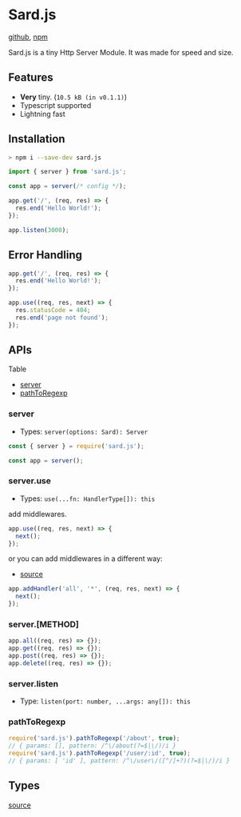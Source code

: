 # Sard.js

[github](https://github.com/do4ng/prext/tree/main/packages/sard),
[npm](https://npmjs.com/package/sard.js)

Sard.js is a tiny Http Server Module. It was made for speed and size.

## Features

- **Very** tiny. (`10.5 kB (in v0.1.1)`)
- Typescript supported
- Lightning fast

## Installation

```bash
> npm i --save-dev sard.js
```

```ts
import { server } from 'sard.js';

const app = server(/* config */);

app.get('/', (req, res) => {
  res.end('Hello World!');
});

app.listen(3000);
```

## Error Handling

```ts
app.get('/', (req, res) => {
  res.end('Hello World!');
});

app.use((req, res, next) => {
  res.statusCode = 404;
  res.end('page not found');
});
```

## APIs

Table

- [server](#server)
- [pathToRegexp](#pathtoregexp)

### server

- Types: `server(options: Sard): Server`

```js
const { server } = require('sard.js');

const app = server();
```

### server.use

- Types: `use(...fn: HandlerType[]): this`

add middlewares.

```js
app.use((req, res, next) => {
  next();
});
```

or you can add middlewares in a different way:

- [source](https://github.com/do4ng/prext/blob/ba9b7f23fcb7bf30f3acb6d6d27d171aede18058/packages/sard/src/index.ts#L44)

```js
app.addHandler('all', '*', (req, res, next) => {
  next();
});
```

### server.[METHOD]

```ts
app.all((req, res) => {});
app.get((req, res) => {});
app.post((req, res) => {});
app.delete((req, res) => {});
```

### server.listen

- Type: `listen(port: number, ...args: any[]): this`

### pathToRegexp

```ts
require('sard.js').pathToRegexp('/about', true);
// { params: [], pattern: /^\/about(?=$|\/)/i }
require('sard.js').pathToRegexp('/user/:id', true);
// { params: [ 'id' ], pattern: /^\/user\/([^/]+?)(?=$|\/)/i }
```

## Types

[source](https://github.com/do4ng/prext/blob/main/packages/sard/types/index.d.ts)
